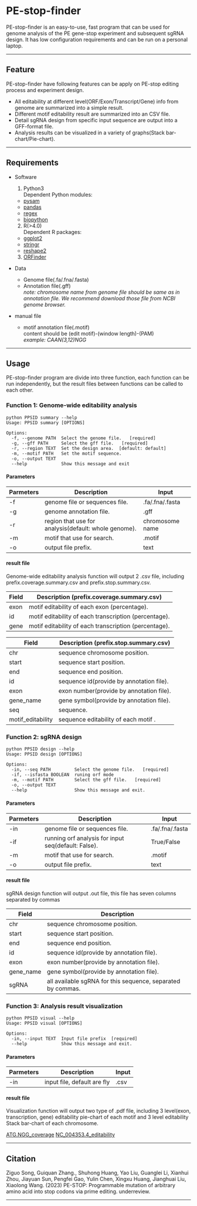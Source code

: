 # **PE-stop-finder**

PE-stop-finder is an easy-to-use, fast program that can be used for genome analysis of the PE gene-stop experiment and subsequent sgRNA design. It has low configuration requirements and can be run on a personal laptop.

* * *

## **Feature**

PE-stop-finder have following features can be apply on PE-stop editing process and experiment design.

- All editability at different level(ORF/Exon/Transcript/Gene) info from genome are summarized into a simple result.
- Different motif editability result are summarized into an CSV file.
- Detail sgRNA design from specific input sequence are output into a GFF-format file.
- Analysis results can be visualized in a variety of graphs(Stack bar-chart/Pie-chart).

* * *

## **Requirements**

- Software 
  1. Python3\
     Dependent Python modules:
  - [pysam](https://pysam.readthedocs.io/en/latest/index.html)
  - [pandas](https://pandas.pydata.org/)
  - [regex](https://pypi.org/project/regex/)
  - [biopython](https://pypi.org/project/biopython/)
  2. R(>4.0)\
     Dependent R packages:
  - [ggplot2](https://github.com/tidyverse/ggplot2)
  - [stringr](https://mirrors.tuna.tsinghua.edu.cn/CRAN/web/packages/stringr/index.html)
  - [reshape2](https://mirrors.tuna.tsinghua.edu.cn/CRAN/web/packages/reshape2/index.html)
  3. [ORFinder](https://www.ncbi.nlm.nih.gov/orffinder/)


- Data

  - Genome file(.fa/.fna/.fasta)
  - Annotation file(.gff)\
    _note: chromosome name from genome file should be same as in annotation file. We recommend download those file from NCBI genome browser._

- manual file
  - motif annotation file(.motif)\
      content should be (edit motif)-(window length)-(PAM)\
    _example: CAAN(3,12)NGG_

* * *

## **Usage**

PE-stop-finder program are divide into three function, each function can be run independently, but the result files between functions can be called to each other.

### **Function 1: Genome-wide editability analysis**

```shell
python PPSID summary --help
Usage: PPSID summary [OPTIONS]

Options:
  -f, --genome PATH  Select the genome file.   [required]
  -g, --gff PATH     Select the gff file.   [required]
  -r, --region TEXT  Set the design area.  [default: default]
  -m, --motif PATH   Set the motif sequence.
  -o, --output TEXT
  --help             Show this message and exit
```

#### **Parameters**

| Parmeters | Description                                          | Input           |
| --------- | ---------------------------------------------------- | --------------- |
| -f        | genome file or sequences file.                       | .fa/.fna/.fasta |
| -g        | genome annotation file.                              | .gff            |
| -r        | region that use for analysis(default: whole genome). | chromosome name |
| -m        | motif that use for search.                           | .motif          |
| -o        | output file prefix.                                  | text            |

#### **result file**

Genome-wide editability analysis function will output 2 .csv file, including prefix.coverage.summary.csv and prefix.stop.summary.csv.

| Field | Description (prefix.coverage.summary.csv)             |
| ----- | ----------------------------------------------------- |
| exon  | motif editability of each exon (percentage).          |
| id    | motif editability of each transcription (percentage). |
| gene  | motif editability of each transcription (percentage). |

| Field             | Description (prefix.stop.summary.csv)    |
| ----------------- | ---------------------------------------- |
| chr               | sequence chromosome position.            |
| start             | sequence start position.                 |
| end               | sequence end position.                   |
| id                | sequence id(provide by annotation file). |
| exon              | exon number(provide by annotation file). |
| gene_name         | gene symbol(provide by annotation file). |
| seq               | sequence.                                |
| motif_editability | sequence editability of each motif .     |

### **Function 2: sgRNA design**

```shell
python PPSID design --help
Usage: PPSID design [OPTIONS]

Options:
  -in, --seq PATH         Select the genome file.   [required]
  -if, --isfasta BOOLEAN  runing orf mode
  -m, --motif PATH        Select the gff file.   [required]
  -o, --output TEXT
  --help                  Show this message and exit.
```

#### **Parameters**

| Parmeters | Description                                         | Input           |
| --------- | --------------------------------------------------- | --------------- |
| -in       | genome file or sequences file.                      | .fa/.fna/.fasta |
| -if       | running orf analysis for input seq(default: False). | True/False      |
| -m        | motif that use for search.                          | .motif          |
| -o        | output file prefix.                                 | text            |

#### **result file**

sgRNA design function will output .out file, this file has seven columns separated by commas

| Field     | Description                                                 |
| --------- | ----------------------------------------------------------- |
| chr       | sequence chromosome position.                               |
| start     | sequence start position.                                    |
| end       | sequence end position.                                      |
| id        | sequence id(provide by annotation file).                    |
| exon      | exon number(provide by annotation file).                    |
| gene_name | gene symbol(provide by annotation file).                    |
| sgRNA     | all available sgRNA for this sequence, separated by commas. |

### **Function 3: Analysis result visualization**

```shell
python PPSID visual --help
Usage: PPSID visual [OPTIONS]

Options:
  -in, --input TEXT  Input file prefix  [required]
  --help             Show this message and exit.
```

#### **Parameters**

| Parmeters | Description                 | Input |
| --------- | --------------------------- | ----- |
| -in       | input file, default are fly | .csv  |

#### **result file**

Visualization function will output two type of .pdf file, including 3 level(exon, transcription, gene) editability pie-chart of each motif and 3 level editability Stack bar-chart of each chromosome.

[ATG.NGG_coverage](test/ATG.NGG_coverage.pdf)
[NC_004353.4_editability](test/NC_004353.4_editability.pdf)

* * *

## Citation

Ziguo Song, Guiquan Zhang., Shuhong Huang, Yao Liu, Guanglei Li, Xianhui Zhou, Jiayuan Sun, Pengfei Gao, Yulin Chen, Xingxu Huang, Jianghuai Liu, Xiaolong Wang. (2023) PE-STOP: Programmable mutation of arbitrary amino acid into stop codons via prime editing. underreview.

* * *
